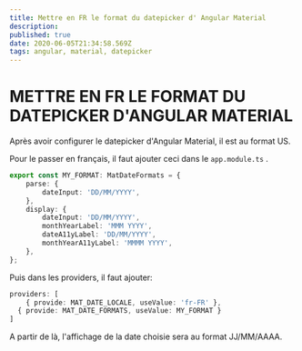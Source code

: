 ```yaml
---
title: Mettre en FR le format du datepicker d' Angular Material
description: 
published: true
date: 2020-06-05T21:34:58.569Z
tags: angular, material, datepicker
---
```


# METTRE EN FR LE FORMAT DU DATEPICKER D'ANGULAR MATERIAL

Après avoir configurer le datepicker d'Angular Material, il est au format US.

Pour le passer en français, il faut ajouter ceci dans le `app.module.ts` .

```typescript
export const MY_FORMAT: MatDateFormats = {
	parse: {
		dateInput: 'DD/MM/YYYY',
	},
	display: {
		dateInput: 'DD/MM/YYYY',
		monthYearLabel: 'MMM YYYY',
		dateA11yLabel: 'DD/MM/YYYY',
		monthYearA11yLabel: 'MMMM YYYY',
	},
};
```

Puis dans les providers, il faut ajouter:
```typescript
providers: [
	{ provide: MAT_DATE_LOCALE, useValue: 'fr-FR' },
  { provide: MAT_DATE_FORMATS, useValue: MY_FORMAT }
]
```

A partir de là, l'affichage de la date choisie sera au format JJ/MM/AAAA.